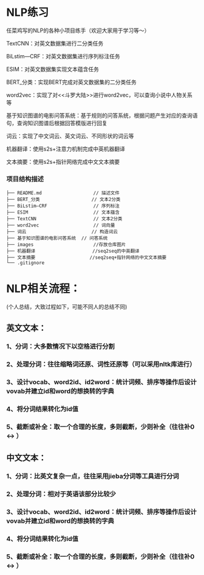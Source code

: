 # NLP练习
任菜鸡写的NLP的各种小项目练手（欢迎大家用于学习等～）

TextCNN：对英文数据集进行二分类任务

BiLstim—CRF：对英文数据集进行序列标注任务

ESIM：对英文数据集实现文本蕴含任务

BERT_分类：实现BERT完成对英文数据集的二分类任务

word2vec：实现了对<<斗罗大陆>>进行word2vec，可以查询小说中人物关系等

基于知识图谱的电影问答系统：基于规则的问答系统，根据问题产生对应的查询语句，查询知识图谱后根据回答模版进行回复

词云：实现了中文词云、英文词云、不同形状的词云等

机器翻译：使用s2s+注意力机制完成中英机器翻译

文本摘要：使用s2s+指针网络完成中文文本摘要
### 项目结构描述
```
├── README.md                   // 描述文件
├── BERT_分类                   // 文本2分类
├── BiLstim—CRF                 // 序列标注
├── ESIM                        // 文本蕴含
├── TextCNN                     // 文本2分类
├── word2vec                    // 词向量
├── 词云                        // 构造词云
├── 基于知识图谱的电影问答系统  // 问答系统
├── images                      //存放仓库图片
├── 机器翻译                     //seq2seq的中英翻译
├── 文本摘要                    //seq2seq+指针网络的中文文本摘要
└── .gitignore
```



# NLP相关流程：
(个人总结，大致过程如下，可能不同人的总结不同)

## 英文文本：
### 1、分词：大多数情况下以空格进行分割
### 2、处理分词：往往缩略词还原、词性还原等（可以采用nltk库进行）
### 3、设计vocab、word2id、id2word：统计词频、排序等操作后设计vovab并建立id和word的想换转的字典
### 4、将分词结果转化为id值
### 5、截断或补全：取一个合理的长度，多则截断，少则补全（往往补0 <-> <unk>）

## 中文文本：
### 1、分词：比英文复杂一点，往往采用jieba分词等工具进行分词
### 2、处理分词：相对于英语该部分比较少
### 3、设计vocab、word2id、id2word：统计词频、排序等操作后设计vovab并建立id和word的想换转的字典
### 4、将分词结果转化为id值
### 5、截断或补全：取一个合理的长度，多则截断，少则补全（往往补0 <-> <unk>）